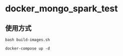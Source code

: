 docker_mongo_spark_test
=========================

使用方式
-----------------------
`
bash build-images.sh
`

`
docker-compose up -d
`
####
